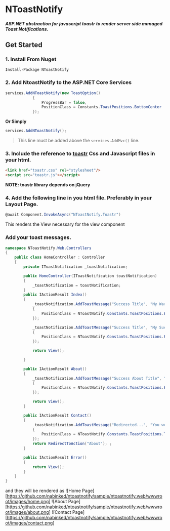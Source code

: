 # NToastNotify
##### ASP.NET abstraction for javascript toastr to render server side managed Toast Notifications.

## Get Started
### 1. Install From Nuget
`Install-Package NToastNotify`

### 2. Add NtoastNotify to the ASP.NET Core Services
```C#
services.AddNToastNotify(new ToastOption()
            {
                ProgressBar = false,
                PositionClass = Constants.ToastPositions.BottomCenter
            });
```
**Or Simply**
```C#
services.AddNToastNotify();
```
> This line must be added above the `services.AddMvc()` line.

### 3. Include the reference to [toastr](http://codeseven.github.io/toastr/) Css and Javascript files in your html.
```html
<link href="toastr.css" rel="stylesheet"/>
<script src="toastr.js"></script>
```
**NOTE: toastr library depends on jQuery**

### 4. Add the following line in you html file. Preferably in your Layout Page.
```c#
@await Component.InvokeAsync("NToastNotify.Toastr")
```
This renders the View necessary for the view component

### Add your toast messages.

```c#
namespace NToastNotify.Web.Controllers
{
    public class HomeController : Controller
    {
        private IToastNotification _toastNotification;

        public HomeController(IToastNotification toastNotification)
        {
            _toastNotification = toastNotification;
        }
        public IActionResult Index()
        {
            _toastNotification.AddToastMessage("Success Title", "My Warning Message", ToastEnums.ToastType.Warning, new ToastOption()
            {
                PositionClass = NToastNotify.Constants.ToastPositions.BottomFullWidth
            });

            _toastNotification.AddToastMessage("Success Title", "My Success Message", ToastEnums.ToastType.Success, new ToastOption()
            {
                PositionClass = NToastNotify.Constants.ToastPositions.BottomRight
            });

            return View();

        }

        public IActionResult About()
        {
            _toastNotification.AddToastMessage("Success About Title", "My About Warning Message", ToastEnums.ToastType.Warning, new ToastOption()
            {
                PositionClass = NToastNotify.Constants.ToastPositions.BottomFullWidth
            });

            return View();
        }

        public IActionResult Contact()
        {
            _toastNotification.AddToastMessage("Redirected...", "You were redirected from Contact Page.", ToastEnums.ToastType.Info, new ToastOption()
            {
                PositionClass = NToastNotify.Constants.ToastPositions.TopCenter
            });
            return RedirectToAction("About"); ;
        }

        public IActionResult Error()
        {
            return View();
        }
    }
}
```
and they will be rendered as 
![Home Page][https://github.com/nabinked/ntoastnotify/sample/ntoastnotify.web/wwwroot/images/home.png]
![About Page][https://github.com/nabinked/ntoastnotify/sample/ntoastnotify.web/wwwroot/images/about.png]
![Contact Page][https://github.com/nabinked/ntoastnotify/sample/ntoastnotify.web/wwwroot/images/contact.png]
